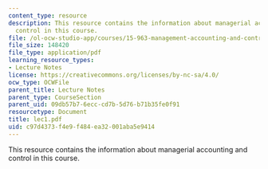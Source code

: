 ```yaml
---
content_type: resource
description: This resource contains the information about managerial accounting and
  control in this course.
file: /ol-ocw-studio-app/courses/15-963-management-accounting-and-control-spring-2007/c97d4373f4e9f484ea32001aba5e9414_lec1.pdf
file_size: 148420
file_type: application/pdf
learning_resource_types:
- Lecture Notes
license: https://creativecommons.org/licenses/by-nc-sa/4.0/
ocw_type: OCWFile
parent_title: Lecture Notes
parent_type: CourseSection
parent_uid: 09db57b7-6ecc-cd7b-5d76-b71b35fe0f91
resourcetype: Document
title: lec1.pdf
uid: c97d4373-f4e9-f484-ea32-001aba5e9414
---
```

This resource contains the information about managerial accounting and control in this course.